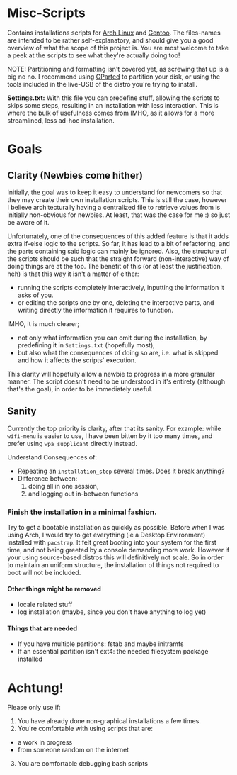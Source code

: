 # Misc-Scripts
Contains installations scripts for [Arch Linux][url1] and [Gentoo][url2].
The files-names are intended to be rather self-explanatory, and should give you a good overview of what the scope of this project is.
You are most welcome to take a peek at the scripts to see what they're actually doing too!

NOTE: Partitioning and formatting isn't covered yet, as screwing that up is a big no no.
I recommend using [GParted][url3] to partition your disk, or using the tools included in the live-USB of the distro you're trying to install.

**Settings.txt:** With this file you can predefine stuff, allowing the scripts to skips some steps, resulting in an installation with less interaction.
This is where the bulk of usefulness comes from IMHO, as it allows for a more streamlined, less ad-hoc installation.

# Goals
## Clarity (Newbies come hither)
Initially, the goal was to keep it easy to understand for newcomers so that they may create their own installation scripts.
This is still the case, however I believe architecturally having a centralized file to retrieve values from is initially non-obvious for newbies.
At least, that was the case for me :) so just be aware of it.

Unfortunately, one of the consequences of this added feature is that it adds extra if-else logic to the scripts.
So far, it has lead to a bit of refactoring, and the parts containing said logic can mainly be ignored.
Also, the structure of the scripts should be such that the straight forward (non-interactive) way of doing things are at the top.
The benefit of this (or at least the justification, heh) is that this way it isn't a matter of either:

- running the scripts completely interactively, inputting the information it asks of you.
- or editing the scripts one by one, deleting the interactive parts, and writing directly the information it requires to function.

IMHO, it is much clearer;

- not only what information you can omit during the installation, by predefining it in `Settings.txt` (hopefully most),
- but also what the consequences of doing so are, i.e. what is skipped and how it affects the scripts' execution.

This clarity will hopefully allow a newbie to progress in a more granular manner.
The script doesn't need to be understood in it's entirety (although that's the goal), in order to be immediately useful.

## Sanity
Currently the top priority is clarity, after that its sanity.
For example:
while `wifi-menu` is easier to use,
I have been bitten by it too many times,
and prefer using `wpa_supplicant` directly instead.

Understand Consequences of:

- Repeating an `installation_step` several times. Does it break anything?
- Difference between:
  1.  doing all in one session,
  2.  and logging out in-between functions


### Finish the installation in a minimal fashion.
Try to get a bootable installation as quickly as possible.
Before when I was using Arch, I would try to get everything (ie a Desktop Environment) installed with `pacstrap`.
It felt great booting into your system for the first time, and not being greeted by a console demanding more work.
However if your using source-based distros this will definitively not scale.
So in order to maintain an uniform structure, the installation of things not required to boot will not be included.

#### Other things might be removed
- locale related stuff
- log installation (maybe, since you don't have anything to log yet)

#### Things that are needed
- If you have multiple partitions: fstab and maybe initramfs
- If an essential partition isn't ext4: the needed filesystem package installed

# Achtung!
Please only use if:

1. You have already done non-graphical installations a few times.
2. You're comfortable with using scripts that are:
  - a work in progress
  - from someone random on the internet
3. You are comfortable debugging bash scripts


[url1]: https://wiki.archlinux.org/index.php/Installation_guide
[url2]: https://wiki.gentoo.org/wiki/Handbook:Main_Page
[url3]: http://gparted.org/livecd.php
